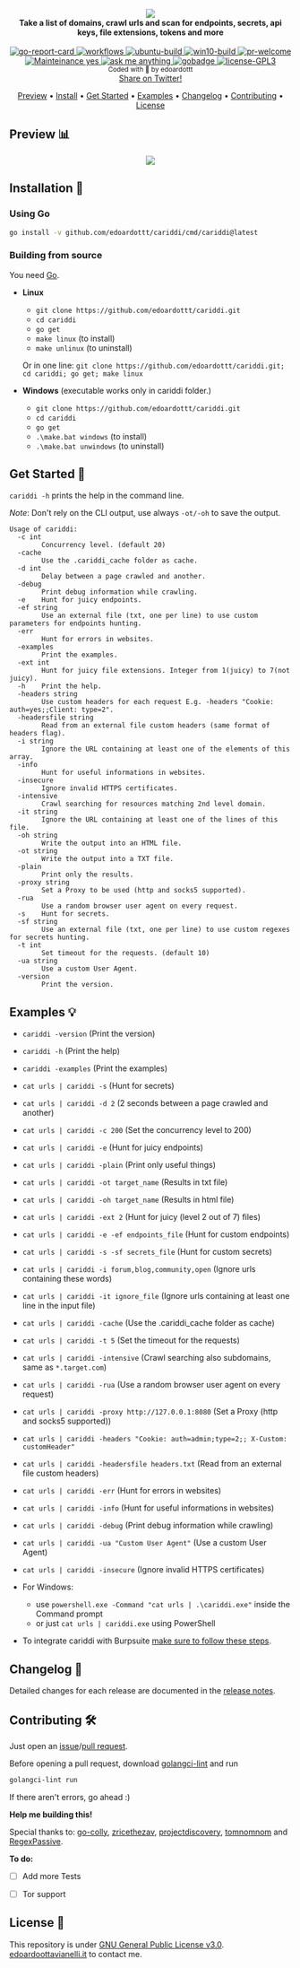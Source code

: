 <p align="center">
  <img src="https://github.com/edoardottt/images/blob/main/cariddi/logo.png"><br>
  <b>Take a list of domains, crawl urls and scan for endpoints, secrets, api keys, file extensions, tokens and more</b><br>
  <br>
  <!-- go-report-card -->
  <a href="https://goreportcard.com/report/github.com/edoardottt/cariddi">
    <img src="https://goreportcard.com/badge/github.com/edoardottt/cariddi" alt="go-report-card" />
  </a>
  <!-- workflows -->
  <a href="https://edoardoottavianelli.it">
    <img src="https://github.com/edoardottt/cariddi/workflows/Go/badge.svg?branch=main" alt="workflows" />
  </a>
  <!-- ubuntu-build -->
  <a href="https://edoardoottavianelli.it">
    <img src="https://github.com/edoardottt/images/blob/main/cariddi/ubuntu-build.svg" alt="ubuntu-build" />
  </a>
  <!-- win10-build -->
  <a href="https://edoardoottavianelli.it">
    <img src="https://github.com/edoardottt/images/blob/main/cariddi/win10.svg" alt="win10-build" />
  </a>
  <!-- pr-welcome -->
  <a href="https://edoardoottavianelli.it">
    <img src="https://github.com/edoardottt/images/blob/main/cariddi/pr-welcome.svg" alt="pr-welcome" />
  </a>

  <br>
  
  <!-- mainteinance -->
  <a href="https://edoardoottavianelli.it">
    <img src="https://github.com/edoardottt/images/blob/main/cariddi/maintained-yes.svg" alt="Mainteinance yes" />
  </a>
  <!-- ask-me-anything -->
  <a href="https://edoardoottavianelli.it">
    <img src="https://github.com/edoardottt/images/blob/main/cariddi/ask-me-anything.svg" alt="ask me anything" />
  </a>
  <!-- gobadge -->
  <a href="https://edoardoottavianelli.it">
    <img src="https://github.com/edoardottt/images/blob/main/cariddi/gobadge" alt="gobadge" />
  </a>
  <!-- license GPLv3.0 -->
  <a href="https://github.com/edoardottt/cariddi/blob/master/LICENSE">
    <img src="https://github.com/edoardottt/images/blob/main/cariddi/license-GPL3.svg" alt="license-GPL3" />
  </a>
  <br>
  <sub>
    Coded with 💙 by edoardottt
  </sub>
  <br>
  <!--Tweet button-->
  <a href="https://twitter.com/intent/tweet?url=https://github.com/edoardottt/cariddi&text=Take%20a%20list%20of%20domains,%20crawl%20urls%20and%20scan%20for%20endpoints,%20secrets,%20api%20keys,%20file%20extensions,%20tokens%20and%20more...%20%23network%20%23security%20%23infosec%20%23oss%20%23github%20%23bugbounty%20%23linux" target="_blank">Share on Twitter!
  </a>
</p>
<p align="center">
  <a href="#preview-bar_chart">Preview</a> •
  <a href="#installation-">Install</a> •
  <a href="#get-started-">Get Started</a> •
  <a href="#examples-">Examples</a> •
  <a href="#changelog-">Changelog</a> •
  <a href="#contributing-">Contributing</a> •
  <a href="#license-">License</a>
</p>

Preview :bar_chart:
----------

<!--[![asciicast](https://asciinema.org/a/415989.svg)](https://asciinema.org/a/415989)-->

<p align="center">
  <img src="https://github.com/edoardottt/images/blob/main/cariddi/cariddi.gif">
</p>

Installation 📡
----------

### Using Go
```bash
go install -v github.com/edoardottt/cariddi/cmd/cariddi@latest
```

### Building from source

You need [Go](https://golang.org/).

- **Linux**

  - `git clone https://github.com/edoardottt/cariddi.git`
  - `cd cariddi`
  - `go get`
  - `make linux` (to install)
  - `make unlinux` (to uninstall)

  Or in one line: `git clone https://github.com/edoardottt/cariddi.git; cd cariddi; go get; make linux`

- **Windows** (executable works only in cariddi folder.)

  - `git clone https://github.com/edoardottt/cariddi.git`
  - `cd cariddi`
  - `go get`
  - `.\make.bat windows` (to install)    
  - `.\make.bat unwindows` (to uninstall)

Get Started 🎉
----------

`cariddi -h` prints the help in the command line.

*Note*: Don't rely on the CLI output, use always `-ot/-oh` to save the output.

```
Usage of cariddi:
  -c int
    	Concurrency level. (default 20)
  -cache
    	Use the .cariddi_cache folder as cache.
  -d int
    	Delay between a page crawled and another.
  -debug
    	Print debug information while crawling.
  -e	Hunt for juicy endpoints.
  -ef string
    	Use an external file (txt, one per line) to use custom parameters for endpoints hunting.
  -err
    	Hunt for errors in websites.
  -examples
    	Print the examples.
  -ext int
    	Hunt for juicy file extensions. Integer from 1(juicy) to 7(not juicy).
  -h	Print the help.
  -headers string
    	Use custom headers for each request E.g. -headers "Cookie: auth=yes;;Client: type=2".
  -headersfile string
    	Read from an external file custom headers (same format of headers flag).
  -i string
    	Ignore the URL containing at least one of the elements of this array.
  -info
    	Hunt for useful informations in websites.
  -insecure
    	Ignore invalid HTTPS certificates.
  -intensive
    	Crawl searching for resources matching 2nd level domain.
  -it string
    	Ignore the URL containing at least one of the lines of this file.
  -oh string
    	Write the output into an HTML file.
  -ot string
    	Write the output into a TXT file.
  -plain
    	Print only the results.
  -proxy string
    	Set a Proxy to be used (http and socks5 supported).
  -rua
    	Use a random browser user agent on every request.
  -s	Hunt for secrets.
  -sf string
    	Use an external file (txt, one per line) to use custom regexes for secrets hunting.
  -t int
    	Set timeout for the requests. (default 10)
  -ua string
    	Use a custom User Agent.
  -version
    	Print the version.
```


Examples 💡
----------

  - `cariddi -version` (Print the version)
  - `cariddi -h` (Print the help)
  - `cariddi -examples` (Print the examples)
  - `cat urls | cariddi -s` (Hunt for secrets)
  - `cat urls | cariddi -d 2` (2 seconds between a page crawled and another)
  - `cat urls | cariddi -c 200` (Set the concurrency level to 200)
  - `cat urls | cariddi -e` (Hunt for juicy endpoints)
  - `cat urls | cariddi -plain` (Print only useful things)
  - `cat urls | cariddi -ot target_name` (Results in txt file)
  - `cat urls | cariddi -oh target_name` (Results in html file)
  - `cat urls | cariddi -ext 2` (Hunt for juicy (level 2 out of 7) files)
  - `cat urls | cariddi -e -ef endpoints_file` (Hunt for custom endpoints)
  - `cat urls | cariddi -s -sf secrets_file` (Hunt for custom secrets)
  - `cat urls | cariddi -i forum,blog,community,open` (Ignore urls containing these words)
  - `cat urls | cariddi -it ignore_file` (Ignore urls containing at least one line in the input file)
  - `cat urls | cariddi -cache` (Use the .cariddi_cache folder as cache)
  - `cat urls | cariddi -t 5` (Set the timeout for the requests)
  - `cat urls | cariddi -intensive` (Crawl searching also subdomains, same as `*.target.com`)
  - `cat urls | cariddi -rua` (Use a random browser user agent on every request)
  - `cat urls | cariddi -proxy http://127.0.0.1:8080` (Set a Proxy (http and socks5 supported))
  - `cat urls | cariddi -headers "Cookie: auth=admin;type=2;; X-Custom: customHeader"`
  - `cat urls | cariddi -headersfile headers.txt` (Read from an external file custom headers)
  - `cat urls | cariddi -err` (Hunt for errors in websites)
  - `cat urls | cariddi -info` (Hunt for useful informations in websites)
  - `cat urls | cariddi -debug` (Print debug information while crawling)
  - `cat urls | cariddi -ua "Custom User Agent"` (Use a custom User Agent)
  - `cat urls | cariddi -insecure` (Ignore invalid HTTPS certificates)

  - For Windows:
  	- use `powershell.exe -Command "cat urls | .\cariddi.exe"` inside the Command prompt
  	- or just `cat urls | cariddi.exe` using PowerShell

  - To integrate cariddi with Burpsuite [make sure to follow these steps](https://github.com/edoardottt/cariddi/wiki/BurpSuite-Integration).

Changelog 📌
-------
Detailed changes for each release are documented in the [release notes](https://github.com/edoardottt/cariddi/releases).

Contributing 🛠
-------

Just open an [issue](https://github.com/edoardottt/cariddi/issues)/[pull request](https://github.com/edoardottt/cariddi/pulls).

Before opening a pull request, download [golangci-lint](https://golangci-lint.run/usage/install/) and run
```bash
golangci-lint run
```
If there aren't errors, go ahead :)

**Help me building this!**

Special thanks to: [go-colly](http://go-colly.org/), [zricethezav](https://github.com/zricethezav/gitleaks/blob/master/config/default.go), [projectdiscovery](https://github.com/projectdiscovery/nuclei-templates/tree/master/file/keys), [tomnomnom](https://github.com/tomnomnom/gf/tree/master/examples) and [RegexPassive](https://github.com/hahwul/RegexPassive).

**To do:**

  - [ ] Add more Tests
  
  - [ ] Tor support
  
License 📝
-------

This repository is under [GNU General Public License v3.0](https://github.com/edoardottt/cariddi/blob/main/LICENSE).  
[edoardoottavianelli.it](https://www.edoardoottavianelli.it) to contact me.
